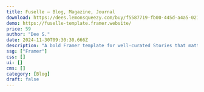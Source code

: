```yaml
---
title: Fuselle — Blog, Magazine, Journal
download: https://dees.lemonsqueezy.com/buy/f5587719-fb00-445d-a4a5-02128e04db14?discount=0
demo: https://fuselle-template.framer.website/
price: 59
author: "Dee S."
date: 2024-11-30T09:30:30.666Z
description: "A bold Framer template for well-curated Stories that matter. Perfect for bloggers, content creators and other creatives."
ssg: ["Framer"]
css: []
ui: []
cms: []
category: [Blog]
draft: false
---
```

